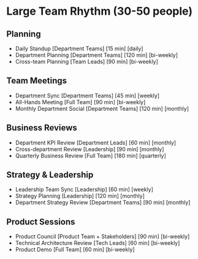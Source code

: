 # Large Team Rhythm (30-50 people)

## Planning
- Daily Standup [Department Teams] [15 min] [daily]
- Department Planning [Department Teams] [120 min] [bi-weekly]
- Cross-team Planning [Team Leads] [90 min] [bi-weekly]

## Team Meetings
- Department Sync [Department Teams] [45 min] [weekly]
- All-Hands Meeting [Full Team] [90 min] [bi-weekly]
- Monthly Department Social [Department Teams] [120 min] [monthly]

## Business Reviews
- Department KPI Review [Department Leads] [60 min] [monthly]
- Cross-department Review [Leadership] [90 min] [monthly]
- Quarterly Business Review [Full Team] [180 min] [quarterly]

## Strategy & Leadership
- Leadership Team Sync [Leadership] [60 min] [weekly]
- Strategy Planning [Leadership] [120 min] [monthly]
- Department Strategy Review [Department Teams] [90 min] [monthly]

## Product Sessions
- Product Council [Product Team + Stakeholders] [90 min] [bi-weekly]
- Technical Architecture Review [Tech Leads] [60 min] [bi-weekly]
- Product Demo [Full Team] [60 min] [bi-weekly]
